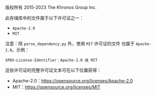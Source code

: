版权所有 2015-2023 The Khronos Group Inc.

此存储库中的文件属于以下许可证之一：

- `Apache-2.0`
- `MIT`

注意：除 `parse_dependency.py` 外，使用 `MIT` 许可证的文件
也属于 `Apache-2.0`。示例：

```
SPDX-License-Identifier：Apache-2.0 或 MIT
```

这些许可证的完整许可证文本可在以下位置获得：

* Apache-2.0：https://opensource.org/licenses/Apache-2.0
* MIT：https://opensource.org/licenses/MIT
